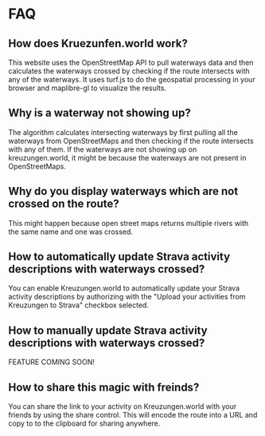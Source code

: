 # FAQ

## How does Kruezunfen.world work?

This website uses the OpenStreetMap API to pull waterways data and then calculates the waterways crossed by checking if the route intersects with any of the waterways. It uses turf.js to do the geospatial processing in your browser and maplibre-gl to visualize the results.

## Why is a waterway not showing up?

The algorithm calculates intersecting waterways by first pulling all the waterways from OpenStreetMaps and then checking if the route intersects with any of them. If the waterways are not showing up on kreuzungen.world, it might be because the waterways are not present in OpenStreetMaps.

## Why do you display waterways which are not crossed on the route?

This might happen because open street maps returns multiple rivers with the same name and one was crossed.

## How to automatically update Strava activity descriptions with waterways crossed?

You can enable Kreuzungen.world to automatically update your Strava activity descriptions by authorizing with the "Upload your activities from Kreuzungen to Strava" checkbox selected.

## How to manually update Strava activity descriptions with waterways crossed?

FEATURE COMING SOON!

## How to share this magic with freinds?

You can share the link to your activity on Kreuzungen.world with your friends by using the share control. This will encode the route into a URL and copy to to the clipboard for sharing anywhere. 
